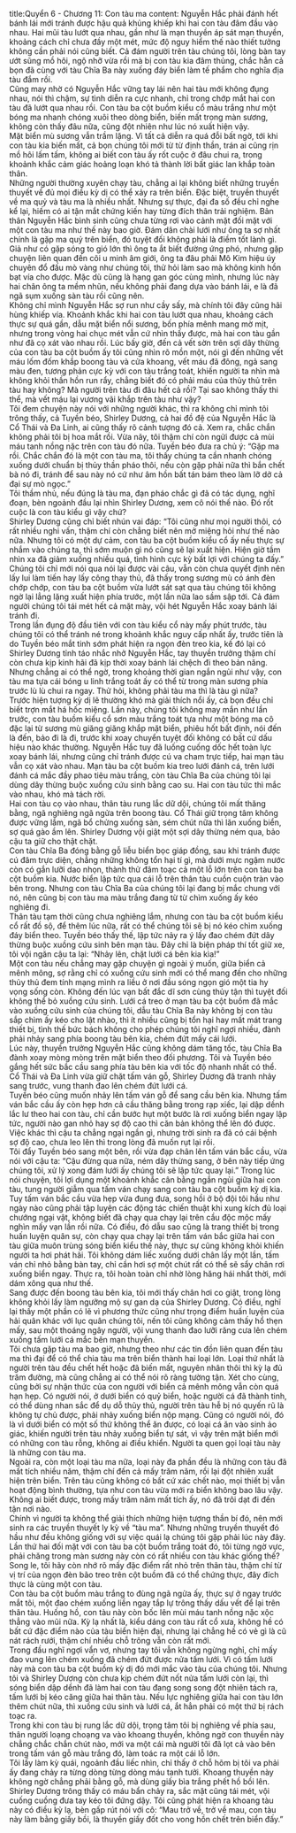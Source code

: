 title:Quyển 6 - Chương 11: Con tàu ma
content:
Nguyễn Hắc phải đánh hết bánh lái mới tránh được hậu quả khủng khiếp khi hai con tàu đâm đầu vào nhau. Hai mũi tàu lướt qua nhau, gần như là mạn thuyền áp sát mạn thuyền, khoảng cách chỉ chưa đầy một mét, mức độ nguy hiểm thế nào thiết tưởng không cần phải nói cũng biết. Cả đám người trên tàu chúng tôi, lòng bàn tay ướt sũng mồ hôi, ngộ nhỡ vừa rồi mà bị con tàu kia đâm thủng, chắc hẳn cả bọn đã cùng với tàu Chĩa Ba này xuống đáy biển làm tế phẩm cho nghĩa địa tàu đắm rồi.<br>Cũng may nhờ có Nguyễn Hắc vững tay lái nên hai tàu mới không đụng nhau, nói thì chậm, sự tình diễn ra cực nhanh, chỉ trong chớp mắt hai con tàu đã lướt qua nhau rồi. Con tàu ba cột buồm kiểu cổ màu trắng như một bóng ma nhanh chóng xuôi theo dòng biển, biến mất trong màn sương, không còn thấy đâu nữa, cũng đột nhiên như lúc nó xuất hiện vậy.<br>Mặt biển mù sương vẫn trầm lặng. Vì tất cả diễn ra quá đỗi bất ngờ, tới khi con tàu kia biến mất, cả bọn chúng tôi mới từ từ định thần, trán ai cũng rịn mồ hôi lấm tấm, không ai biết con tàu ấy rốt cuộc ở đâu chui ra, trong khoảnh khắc cảm giác hoảng loạn khó tả thành lời bất giác lan khắp toàn thân.<br>Những người thường xuyên chạy tàu, chẳng ai lại không biết những truyền thuyết về đủ mọi điều kỳ dị có thể xảy ra trên biển. Đặc biệt, truyền thuyết về ma quỷ và tàu ma là nhiều nhất. Nhưng sự thực, đại đa số đều chỉ nghe kể lại, hiếm có ai tận mắt chứng kiến hay từng đích thân trải nghiệm. Bản thân Nguyễn Hắc bình sinh cũng chưa từng rơi vào cảnh mặt đối mặt với một con tàu ma như thế này bao giờ. Đám dân chài lưới như ông ta sợ nhất chính là gặp ma quỷ trên biển, đó tuyệt đối không phải là điềm tốt lành gì. Giả như có gặp sóng to gió lớn thì ông ta ắt biết đường ứng phó, nhưng gặp chuyện liên quan đến cõi u minh âm giới, ông ta đâu phải Mô Kim hiệu úy chuyên đổ đấu mò vàng như chúng tôi, thử hỏi làm sao mà không kinh hồn bạt vía cho được. Mặc dù cũng là hạng gan góc cùng mình, nhưng lúc này hai chân ông ta mềm nhũn, nếu không phải đang dựa vào bánh lái, e là đã ngã sụm xuống sàn tàu rồi cũng nên.<br>Không chỉ mình Nguyễn Hắc sợ run như cầy sấy, mà chính tôi đây cũng hãi hùng khiếp vía. Khoảnh khắc khi hai con tàu lướt qua nhau, khoảng cách thực sự quá gần, dẫu mặt biển nổi sương, bốn phía mênh mang mờ mịt, nhưng trong vòng hai chục mét vẫn cứ nhìn thấy được, mà hai con tàu gần như đã cọ xát vào nhau rồi. Lúc bấy giờ, đến cả vết sờn trên sợi dây thừng của con tàu ba cột buồm ấy tôi cũng nhìn rõ mồn một, nói gì đến những vết máu lốm đốm khắp boong tàu và cửa khoang, vết máu đã đông, ngả sang màu đen, tương phản cực kỳ với con tàu trắng toát, khiến người ta nhìn mà không khỏi thần hồn run rẩy, chẳng biết đó có phải máu của thủy thủ trên tàu hay không? Mà người trên tàu đi đâu hết cả rồi? Tại sao không thấy thi thể, mà vết máu lại vương vãi khắp trên tàu như vậy?<br>Tôi đem chuyện này nói với những người khác, thì ra không chỉ mình tôi trông thấy, cả Tuyền béo, Shirley Dương, cả hai đồ đệ của Nguyễn Hắc là Cổ Thái và Đa Linh, ai cũng thấy rõ cảnh tượng đó cả. Xem ra, chắc chắn không phải tôi bị hoa mắt rồi. Vừa nãy, tôi thậm chí còn ngửi được cả mùi máu tanh nồng nặc trên con tàu đó nữa. Tuyền béo đưa ra chủ ý: “Gặp ma rồi. Chắc chắn đó là một con tàu ma, tôi thấy chúng ta cần nhanh chóng xuống dưới chuẩn bị thủy thần pháo thôi, nếu còn gặp phải nữa thì bắn chết bà nó đi, tránh để sau này nó cứ như âm hồn bất tán bám theo làm lỡ dở cả đại sự mò ngọc.”<br>Tôi thầm nhủ, nếu đúng là tàu ma, đạn pháo chắc gì đã có tác dụng, nghĩ đoạn, bèn ngoảnh đầu lại nhìn Shirley Dương, xem cô nói thế nào. Đó rốt cuộc là con tàu kiểu gì vậy chứ?<br>Shirley Dương cũng chỉ biết nhún vai đáp: “Tôi cũng như mọi người thôi, có rất nhiều nghi vấn, thậm chí còn chẳng biết nên mở miệng hỏi như thế nào nữa. Nhưng tôi có một dự cảm, con tàu ba cột buồm kiểu cổ ấy nếu thực sự nhắm vào chúng ta, thì sớm muộn gì nó cũng sẽ lại xuất hiện. Hiện giờ tầm nhìn xa đã giảm xuống nhiều quá, tình hình cực kỳ bất lợi với chúng ta đấy.”<br>Chúng tôi chỉ mới nói qua nói lại được vài câu, vẫn còn chưa quyết định nên lấy lui làm tiến hay lấy công thay thủ, đã thấy trong sương mù có ánh đèn chớp chớp, con tàu ba cột buồm vừa lướt sát sạt qua tàu chúng tôi không ngờ lại lẳng lặng xuất hiện phía trước, một lần nữa lao sầm sập tới. Cả đám người chúng tôi tái mét hết cả mặt mày, vội hét Nguyễn Hắc xoay bánh lái tránh đi.<br>Trong lần đụng độ đầu tiên với con tàu kiểu cổ này mấy phút trước, tàu chúng tôi có thể tránh né trong khoảnh khắc nguy cấp nhất ấy, trước tiên là do Tuyền béo mắt tinh sớm phát hiện ra ngọn đèn treo kia, kế đó lại có Shirley Dương tỉnh táo nhắc nhở Nguyễn Hắc, tay thuyền trưởng thậm chí còn chưa kịp kinh hãi đã kịp thời xoay bánh lái chệch đi theo bản năng. Nhưng chẳng ai có thể ngờ, trong khoảng thời gian ngắn ngủi như vậy, con tàu ma tựa cái bóng u linh trắng toát ấy có thể từ trong màn sương phía trước lù lù chui ra ngay. Thử hỏi, không phải tàu ma thì là tàu gì nữa?<br>Trước hiện tượng kỳ dị lẽ thường khó mà giải thích nổi ấy, cả bọn đều chỉ biết trợn mắt há hốc miệng. Lần này, chúng tôi không may mắn như lần trước, con tàu buồm kiểu cổ sơn màu trắng toát tựa như một bóng ma cô đặc lại từ sương mù giăng giăng khắp mặt biển, phiêu hốt bất định, nói đến là đến, bảo đi là đi, trước khi xoay chuyển tuyệt đối không có bất cứ dấu hiệu nào khác thường. Nguyễn Hắc tuy đã luống cuống dốc hết toàn lực xoay bánh lái, nhưng cũng chỉ tránh được cú va cham trực tiếp, hai mạn tàu vẫn cọ xát vào nhau. Mạn tàu ba cột buồm kia treo lưới đánh cá, trên lưới đánh cá mắc đầy phao tiêu màu trắng, còn tàu Chĩa Ba của chúng tôi lại dùng dây thừng buộc xuồng cứu sinh bằng cao su. Hai con tàu tức thì mắc vào nhau, khó mà tách rời.<br>Hai con tàu cọ vào nhau, thân tàu rung lắc dữ dội, chúng tôi mất thăng bằng, ngã nghiêng ngã ngửa trên boong tàu. Cổ Thái giữ trọng tâm không được vững lắm, ngã bổ chửng xuống sàn, sém chút nữa thì lăn xuống biển, sợ quá gào ầm lên. Shirley Dương vội giật một sợi dây thừng ném qua, bảo cậu ta giữ cho thật chặt.<br>Con tàu Chĩa Ba đóng bằng gỗ liễu biển bọc giáp đồng, sau khi tránh được cú đâm trực diện, chẳng những không tổn hại tí gì, mà dưới mực ngậm nước còn có gắn lưỡi dao nhọn, thành thử đâm toạc cả một lỗ lớn trên con tàu ba cột buồm kia. Nước biển lập tức qua cái lỗ trên thân tàu cuồn cuộn tràn vào bên trong. Nhưng con tàu Chĩa Ba của chúng tôi lại đang bị mắc chung với nó, nên cũng bị con tàu ma màu trắng đang từ từ chìm xuống ấy kéo nghiêng đi.<br>Thân tàu tạm thời cũng chưa nghiêng lắm, nhưng con tàu ba cột buồm kiểu cổ rất đồ sộ, để thêm lúc nữa, rất có thể chúng tôi sẽ bị nó kéo chìm xuống đáy biển theo. Tuyền béo thấy thế, lập tức nảy ra ý lấy đao chém đứt dây thừng buộc xuồng cứu sinh bên mạn tàu. Đây chỉ là biện pháp thí tốt giữ xe, tôi vội ngăn cậu ta lại: “Nhảy lên, chặt lưới cá bên kia kìa!” <br>Một con tàu nếu chẳng may gặp chuyện gì ngoài ý muốn, giữa biển cả mênh mông, sợ rằng chỉ có xuồng cứu sinh mới có thể mang đến cho những thủy thủ đem tính mạng mình ra liều ở nơi đầu sóng ngọn gió một tia hy vọng sống còn. Không đến lúc vạn bất đắc dĩ sơn cùng thủy tận thì tuyệt đối không thể bỏ xuồng cứu sinh. Lưới cá treo ở mạn tàu ba cột buồm đã mắc vào xuồng cứu sinh của chúng tôi, dẫu tàu Chĩa Ba này không bị con tàu sắp chìm ấy kéo cho lật nhào, thì ít nhiều cũng bị tổn hại hay mất mát trang thiết bị, tình thế bức bách không cho phép chúng tôi nghĩ ngợi nhiều, đành phải nhảy sang phía boong tàu bên kia, chém đứt mấy cái lưới.<br>Lúc này, thuyền trưởng Nguyễn Hắc cũng không dám tăng tốc, tàu Chĩa Ba đành xoay mòng mòng trên mặt biển theo đối phương. Tôi và Tuyền béo gắng hết sức bắc cầu sang phía tàu bên kia với tốc độ nhanh nhất có thể. Cổ Thái và Đa Linh vừa giữ chặt tấm ván gỗ, Shirley Dương đã tranh nhảy sang trước, vung thanh đao lên chém đứt lưới cá.<br>Tuyền béo cũng muốn nhảy lên tấm ván gỗ để sang cầu bên kia. Nhưng tấm ván bắc cầu ấy còn hẹp hơn cả cầu thăng bằng trong rạp xiếc, lại dập dềnh lắc lư theo hai con tàu, chỉ cần bước hụt một bước là rơi xuống biển ngay lập tức, người nào gan nhỏ hay sợ độ cao thì căn bản không thể lên đó được. Việc khác thì cậu ta chẳng ngại ngần gì, nhưng trời sinh ra đã có cái bệnh sợ độ cao, chưa leo lên thì trong lòng đã muốn rụt lại rồi.<br>Tôi đẩy Tuyền béo sang một bên, rồi vừa đạp chân lên tấm ván bắc cầu, vừa nói với cậu ta: “Cậu đừng qua nữa, ném dây thừng sang, ở bên này tiếp ứng chúng tôi, xử lý xong đám lưới ấy chúng tôi sẽ lập tức quay lại.” Trong lúc nói chuyện, tôi lợi dụng một khoảnh khắc cân bằng ngắn ngủi giữa hai con tàu, tung người giẫm qua tấm ván chạy sang con tàu ba cột buồm kỳ dị kia.<br>Tuy tấm ván bắc cầu vừa hẹp vừa đung đưa, song hồi ở bộ đội tôi hầu như ngày nào cũng phải tập luyện các động tác chiến thuật khi xung kích đủ loại chướng ngại vật, không biết đã chạy qua chạy lại trên cầu độc mộc mấy nghìn mấy vạn lần rồi nữa. Có điều, đó dẫu sao cũng là trang thiết bị trong huấn luyện quân sự, còn chạy qua chạy lại trên tấm ván bắc giữa hai con tàu giữa muôn trùng sóng biển kiểu thế này, thực sự cũng không khỏi khiến người ta hơi phát hãi. Tôi không dám liếc xuống dưới chân lấy một lần, tấm ván chỉ nhỏ bằng bàn tay, chỉ cần hơi sợ một chút rất có thể sẽ sẩy chân rơi xuống biển ngay. Thực ra, tôi hoàn toàn chỉ nhờ lòng hăng hái nhất thời, mới dám xông qua như thế.<br>Sang được đến boong tàu bên kia, tôi mới thấy chân hơi co giật, trong lòng không khỏi lấy làm ngưỡng mộ sự gan dạ của Shirley Dương. Có điều, nghĩ lại thấy một phần có lẽ vì phương thức cũng như trọng điểm huấn luyện của hải quân khác với lục quân chúng tôi, nến tôi cũng không cảm thấy hổ thẹn mấy, sau một thoáng ngây người, vội vung thanh đao lưỡi răng cưa lên chém xuống tấm lưới cá mắc bên mạn thuyền.<br>Tôi chưa gặp tàu ma bao giờ, nhưng theo như các tin đồn liên quan đến tàu ma thì đại để có thể chia tàu ma trên biển thành hai loại lớn. Loại thứ nhất là người trên tàu đều chết hết hoặc đã biến mất, nguyên nhân thôi thì kỳ lạ đủ trăm đường, mà cũng chẳng ai có thể nói rõ ràng tường tận. Xét cho cùng, cũng bởi sự nhận thức của con người với biển cả mênh mông vẫn còn quá hạn hẹp. Có người nói, ở dưới biển có quỷ biển, hoặc người cá đã thành tinh, có thể dùng nhan sắc để dụ dỗ thủy thủ, người trên tàu hễ bị nó quyến rũ là không tự chủ được, phải nhảy xuống biển nộp mạng. Cũng có người nói, đó là vì dưới biển có một số thứ không thể ăn được, có loại cá ăn vào sinh ảo giác, khiến người trên tàu nhảy xuống biển tự sát, vì vậy trên mặt biển mới có những con tàu rỗng, không ai điều khiển. Người ta quen gọi loại tàu này là những con tàu ma.<br>Ngoài ra, còn một loại tàu ma nữa, loại này đa phần đều là những con tàu đã mất tích nhiều năm, thậm chí đến cả mấy trăm năm, rồi lại đột nhiên xuất hiện trên biển. Trên tàu cũng không có bất cứ xác chết nào, mọi thiết bị vẫn hoạt động bình thường, tựa như con tàu vừa mới ra biển không bao lâu vậy. Không ai biết được, trong mấy trăm năm mất tích ấy, nó đã trôi dạt đi đến tận nơi nào.<br>Chính vì người ta không thể giải thích những hiện tượng thần bí đó, nên mới sinh ra các truyền thuyết ly kỳ về “tàu ma”. Nhưng những truyền thuyết đó hầu như đều không giống với sự việc quái lạ chúng tôi gặp phải lúc này đây. Lần thứ hai đối mặt với con tàu ba cột buồm trắng toát đó, tôi từng ngờ vực, phải chăng trong màn sương này còn có rất nhiều con tàu khác giống thế? Song le, tôi hãy còn nhớ rõ mấy đặc điểm rất nhỏ trên thân tàu, thậm chí từ vị trí của ngọn đèn bão treo trên cột buồm đã có thể chứng thực, đây đích thực là cùng một con tàu.<br>Con tàu ba cột buồm màu trắng to đùng ngã ngửa ấy, thực sự ở ngay trước mắt tôi, một đao chém xuống liền ngay tắp lự trông thấy dấu vết để lại trên thân tàu. Huống hồ, con tàu này còn bốc lên mùi máu tanh nồng nặc xộc thẳng vào mũi nữa. Kỳ lạ nhất là, kiểu dáng con tàu rất cổ xưa, không hề có bất cứ đặc điểm nào của tàu biển hiện đại, nhưng lại chẳng hề có vẻ gì là cũ nát rách rưới, thậm chí nhiều chỗ trông vẫn còn rất mới.<br>Trong đầu nghĩ ngợi vẩn vơ, nhưng tay tôi vẫn không ngừng nghỉ, chỉ mấy đao vung lên chém xuống đã chém đứt được nửa tấm lưới. Vì có tấm lưới này mà con tàu ba cột buồm kỳ dị đó mới mắc vào tàu của chúng tôi. Nhưng tôi và Shirley Dương còn chưa kịp chém đứt nốt nửa tấm lưới còn lại, thì sóng biển dập dềnh đã làm hai con tàu đang song song đột nhiên tách ra, tấm lưới bị kéo căng giữa hai thân tàu. Nếu lực nghiêng giữa hai con tàu lớn thêm chút nữa, thì xuồng cứu sinh và lưới cá, ắt hẳn phải có một thứ bị rách toạc ra.<br>Trong khi con tàu bị rung lắc dữ dội, trọng tâm tôi bị nghiêng về phía sau, thân người loạng choạng va vào khoang thuyền, không ngờ con thuyền này chẳng chắc chắn chút nào, mới va một cái mà người tôi đã lọt cả vào bên trong tấm ván gỗ màu trắng đó, làm toác ra một cái lỗ lớn.<br>Tôi lấy làm kỳ quái, ngoảnh đầu liếc nhìn, chỉ thấy ở chỗ hõm bị tôi va phải ấy đang chảy ra từng dòng từng dòng máu tanh tưởi. Khoang thuyền này không ngờ chẳng phải bằng gỗ, mà dùng giấy bìa trắng phết hồ bồi lên. Shirley Dương trông thấy có máu bẩn chảy ra, sắc mặt cũng tái mét, vội cuống cuồng đưa tay kéo tôi đứng dậy. Tôi cũng phát hiện ra khoang tàu này có điều kỳ lạ, bèn gấp rút nói với cô: “Mau trở về, trở về mau, con tàu này làm bằng giấy bồi, là thuyền giấy đốt cho vong hồn chết trên biển đấy.”